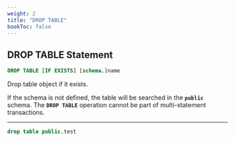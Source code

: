 ```yaml
---
weight: 2
title: "DROP TABLE"
bookToc: false
---
```


## DROP TABLE Statement

```SQL
DROP TABLE [IF EXISTS] [schema.]name
```

Drop table object if it exists.

If the schema is not defined, the table will be searched in the **`public`** schema.
The **`DROP TABLE`** operation cannot be part of multi-statement transactions.

---

```SQL
drop table public.test
```
